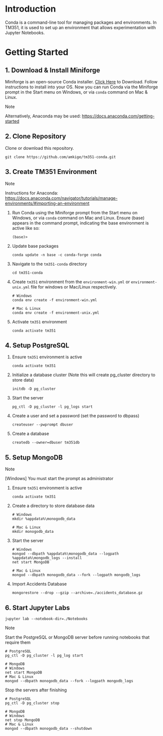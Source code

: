 # Introduction

Conda is a command-line tool for managing packages and environments. In TM351, it is used to set up an environment that allows experimentation with Jupyter Notebooks.

# Getting Started

## 1. Download & Install Miniforge

Miniforge is an open-source Conda installer. [Click Here](https://conda-forge.org/download/) to Download. Follow instructions to install into your OS. Now you can run Conda via the Miniforge prompt in the Start menu on Windows, or via `conda` command on Mac & Linux.

> [!NOTE]
> Alternatively, Anaconda may be used: https://docs.anaconda.com/getting-started

## 2. Clone Repository

Clone or download this repository.

```
git clone https://github.com/amkige/tm351-conda.git
```

## 3. Create TM351 Environment

> [!NOTE]
> Instructions for Anaconda: https://docs.anaconda.com/navigator/tutorials/manage-environments/#importing-an-environment

1. Run Conda using the Miniforge prompt from the Start menu on Windows, or via `conda` command on Mac and Linux. Ensure (base) appears in the command prompt, indicating the base environment is active like so:

   ```
   (base)>
   ```

2. Update base packages

   ```
   conda update -n base -c conda-forge conda
   ```

3. Navigate to the `tm351-conda` directory

   ```
   cd tm351-conda
   ```

4. Create `tm351` environment from the `environment-win.yml` or `environment-unix.yml` file for windows or Mac/Linux respectively.

   ```
   # Windows
   conda env create -f environment-win.yml

   # Mac & Linux
   conda env create -f environment-unix.yml
   ```

5. Activate `tm351` environment

   ```
   conda activate tm351
   ```

## 4. Setup PostgreSQL

1. Ensure `tm351` environment is active

   ```
   conda activate tm351
   ```

2. Initialize a database cluster (Note this will create pg_cluster directory to store data)

   ```
   initdb -D pg_cluster
   ```

3. Start the server

   ```
   pg_ctl -D pg_cluster -l pg_logs start
   ```

4. Create a user and set a password (set the password to dbpass)

   ```
   createuser --pwprompt dbuser
   ```

5. Create a database

   ```
   createdb --owner=dbuser tm351db
   ```

## 5. Setup MongoDB
> [!NOTE]
> [Windows] You must start the prompt as administrator

1. Ensure `tm351` environment is active

   ```
   conda activate tm351
   ```

2. Create a directory to store database data

   ```
   # Windows
   mkdir %appdata%\monogodb_data

   # Mac & Linux
   mkdir monogodb_data
   ```

3. Start the server

   ```
   # Windows
   mongod --dbpath %appdata%\monogodb_data --logpath %appdata%\mongodb_logs --install
   net start MongoDB

   # Mac & Linux
   mongod --dbpath monogodb_data --fork --logpath mongodb_logs
   ```

4. Import Accidents Database

   ```
   mongorestore --drop --gzip --archive=./accidents_database.gz
   ```

## 6. Start Jupyter Labs

    jupyter lab --notebook-dir=./Notebooks

> [!NOTE]
> Start the PostgreSQL or MongoDB server before running notebooks that require them
>
> ```
> # PostgreSQL
> pg_ctl -D pg_cluster -l pg_log start
>
> # MongoDB
> # Windows
> net start MongoDB
> # Mac & Linux
> mongod --dbpath monogodb_data --fork --logpath mongodb_logs
> ```
>
> Stop the servers after finishing
>
> ```
> # PostgreSQL
> pg_ctl -D pg_cluster stop
>
> # MongoDB
> # Windows
> net stop MongoDB
> # Mac & Linux
> mongod --dbpath monogodb_data --shutdown
> ```
